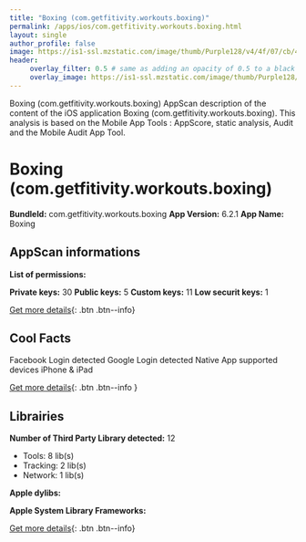 ```yaml
---
title: "Boxing (com.getfitivity.workouts.boxing)"
permalink: /apps/ios/com.getfitivity.workouts.boxing.html
layout: single
author_profile: false
image: https://is1-ssl.mzstatic.com/image/thumb/Purple128/v4/4f/07/cb/4f07cb1c-6020-51c5-fcff-a2ff82e4521b/AppIcon-1x_U007emarketing-0-0-GLES2_U002c0-512MB-sRGB-0-0-0-85-220-0-0-0-9.png/512x512bb.jpg
header: 
     overlay_filter: 0.5 # same as adding an opacity of 0.5 to a black background
     overlay_image: https://is1-ssl.mzstatic.com/image/thumb/Purple128/v4/4f/07/cb/4f07cb1c-6020-51c5-fcff-a2ff82e4521b/AppIcon-1x_U007emarketing-0-0-GLES2_U002c0-512MB-sRGB-0-0-0-85-220-0-0-0-9.png/512x512bb.jpg
---
```

Boxing (com.getfitivity.workouts.boxing) AppScan description of the content of the iOS application Boxing (com.getfitivity.workouts.boxing). This analysis is based on the Mobile App Tools : AppScore, static analysis, Audit and the Mobile Audit App Tool.

# Boxing (com.getfitivity.workouts.boxing)

**BundleId:** com.getfitivity.workouts.boxing
**App Version:** 6.2.1
**App Name:** Boxing


## AppScan informations 

**List of permissions:** 
  
  
**Private keys:** 30
**Public keys:** 5
**Custom keys:** 11
**Low securit keys:** 1
  
[Get more details](/pricing.html){: .btn .btn--info}

## Cool Facts

Facebook Login detected
Google Login detected
Native App
supported devices iPhone & iPad
  
[Get more details](/pricing.html){: .btn .btn--info }

## Librairies 
**Number of Third Party Library detected:** 12
- Tools: 8 lib(s)
- Tracking: 2 lib(s)
- Network: 1 lib(s)


**Apple dylibs:**


**Apple System Library Frameworks:**


  
[Get more details](/pricing.html){: .btn .btn--info}


